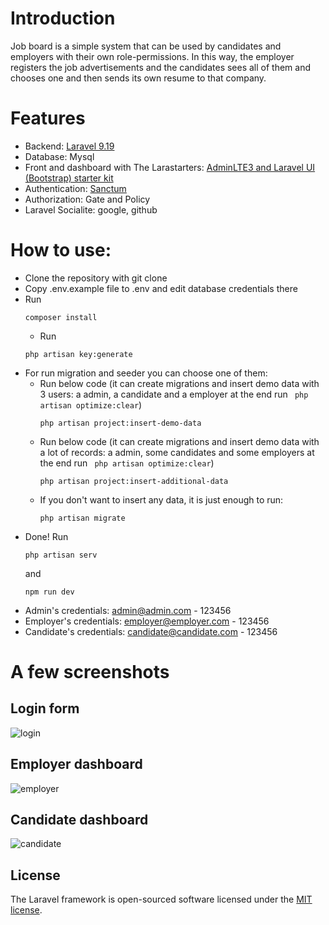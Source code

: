 # Introduction

Job board is a simple system that can be used by candidates and employers with their own role-permissions.
In this way, the employer registers the job advertisements and the candidates sees all of them and chooses one and then sends its own resume to that company.

# Features
- Backend: [Laravel 9.19](https://laravel.com/docs/9.x/installation)
- Database: Mysql
- Front and dashboard with The Larastarters: [AdminLTE3 and Laravel UI (Bootstrap) starter kit](https://github.com/LaravelDaily/Larastarters) 
- Authentication: [Sanctum](https://laravel.com/docs/9.x/sanctum)
- Authorization: Gate and Policy
- Laravel Socialite: google, github

# How to use:
- Clone the repository with git clone
- Copy .env.example file to .env and edit database credentials there
- Run
    ```
  composer install
  ```
  - Run
  ```
  php artisan key:generate
  ```
- For run migration and seeder you can choose one of them:
    - Run below code (it can create migrations and insert demo data with 3 users: a admin, a candidate and a employer at the end run ``` php artisan optimize:clear```) 
      ``` 
      php artisan project:insert-demo-data
      ```
    - Run  below code (it can create migrations and insert demo data with a lot of records: a admin, some candidates and some employers at the end run ``` php artisan optimize:clear```)
      ```
      php artisan project:insert-additional-data
      ``` 
    - If you don't want to insert any data, it is just enough to run:
      ``` 
      php artisan migrate 
      ```
- Done! Run
  ```
  php artisan serv
  ```
   and 
  ```
  npm run dev
  ```
- Admin's credentials: admin@admin.com - 123456
- Employer's credentials: employer@employer.com - 123456
- Candidate's credentials: candidate@candidate.com - 123456

# A few screenshots
## Login form
![login](https://github.com/ZeinabJahanbakhsh/job-board-larastarters/assets/18625433/69988486-6dc6-4d34-94fa-e008155768c3)

## Employer dashboard
![employer](https://github.com/ZeinabJahanbakhsh/job-board-larastarters/assets/18625433/35e304cd-e7bc-43c1-9efe-650c016a6a01)

## Candidate dashboard
![candidate](https://github.com/ZeinabJahanbakhsh/job-board-larastarters/assets/18625433/749bfac0-d920-40db-9f3b-9e2a219fc1e6)



## License

The Laravel framework is open-sourced software licensed under the [MIT license](https://opensource.org/licenses/MIT).
